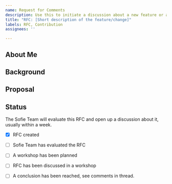 ```yaml
---
name: Request for Comments
description: Use this to initiate a discussion about a new feature or a larger change
title: "RFC: [Short description of the feature/change]"
labels: RFC, Contribution
assignees: ''

---
```


<!--
Before you post, be sure to read our Contribution guidelines:
https://nrkno.github.io/sofie-core/docs/for-developers/contribution-guidelines
-->

## About Me
<!--
Tell us who / which organization you are representing, and how the Sofie team will be able to contact you.
Example: This RFC is posted on behalf of the NRK.
-->

## Background
<!--
Please write some background information here, such as:
What is your use case?
What problem are you trying to solve?
-->


## Proposal
<!--
Please describe your proposal here:
-->


## Status
<!--
Please don't touch this section, the Sofie team will update this as the RFC progresses.
-->

The Sofie Team will evaluate this RFC and open up a discussion about it, usually within a week.

- [x] RFC created
- [ ] Sofie Team has evaluated the RFC
- [ ] A workshop has been planned
- [ ] RFC has been discussed in a workshop
- [ ] A conclusion has been reached, see comments in thread.

